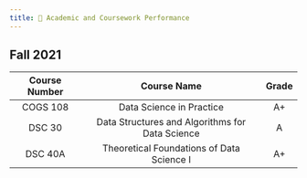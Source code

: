 ```yaml
---
title: 💯 Academic and Coursework Performance
---
```


## Fall 2021

| Course Number      | Course Name | Grade     |
| :----:        |    :----:   |          :----: |
| COGS 108      | Data Science in Practice      | A+   |
| DSC 30   | Data Structures and Algorithms for Data Science        | A     |
|DSC 40A|Theoretical Foundations of Data Science I|A+|
